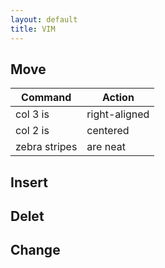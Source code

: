 ```yaml
---
layout: default
title: VIM
---
```

##  Move
| Command       | Action        |
| ------------- |-------------- |
| col 3 is      | right-aligned |
| col 2 is      | centered      |
| zebra stripes | are neat      |

## Insert
## Delet
## Change